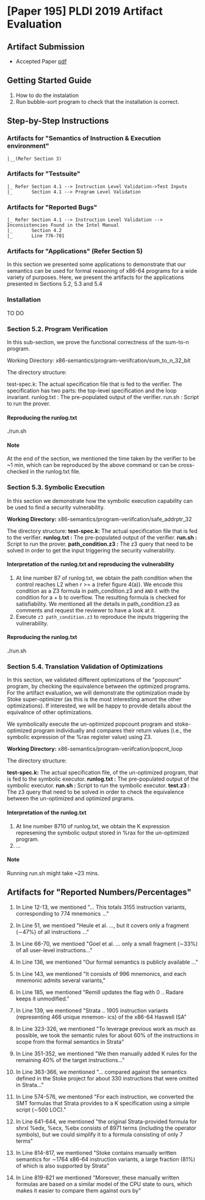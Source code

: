 # [Paper 195] PLDI 2019 Artifact Evaluation


## Artifact Submission
- Accepted Paper [pdf](https://github.com/sdasgup3/PLDI19-ArtifactEvaluation/blob/master/pldi2019-paper195.pdf)

## Getting Started Guide
1. How to do the instalation
2. Run bubble-sort program to check that the installation is correct.

## Step-by-Step Instructions

### Artifacts for "Semantics of Instruction & Execution environment" 
    |__(Refer Section 3)

### Artifacts for "Testsuite"
    |_ Refer Section 4.1 --> Instruction Level Validation->Test Inputs
    |_       Section 4.1 --> Program Level Validation

### Artifacts for "Reported Bugs"
    |_ Refer Section 4.1 --> Instruction Level Validation --> Inconsistencies Found in the Intel Manual
    |_       Section 4.2
    |_       Line 776-781

### Artifacts for "Applications" (Refer Section 5)
In this section we presented some applications to demonstrate that
our semantics can be used for formal reasoning of x86-64
programs for a wide variety of purposes. Here, we present the artifacts for
the applications presented in Sections 5.2, 5.3 and 5.4

### Installation
TO DO

### Section 5.2. Program Verification
In this sub-section, we prove the functional correctness of the sum-to-n program.

Working Directory: x86-semantics/program-veriifcation/sum_to_n_32_bit

The directory structure:

test-spec.k: The actual specification file that is fed to the verifier. The specification has two parts:
             the top-level specification and the loop invariant.
runlog.txt : The pre-populated output of the verifier.
run.sh     : Script to run the prover.

#### Reproducing the runlog.txt
./run.sh

#### Note
At the end of the section, we mentioned the time taken by the verifier to be
~1 min, which can be reproduced by the above command or can be cross-checked in the
runlog.txt file.


### Section 5.3. Symbolic Execution
In this section we  demonstrate how the symbolic execution
capability can be used to find a security vulnerability.


**Working Directory:** x86-semantics/program-veriifcation/safe_addrptr_32

The directory structure:
**test-spec.k:** The actual specification file that is fed to the verifier.
**runlog.txt :** The pre-populated output of the verifier.
**run.sh     :** Script to run the prover.
**path_condition.z3 :** The z3 query that need to be solved in order to get the input triggering the 
                    security vulnerability.

#### Interpretation of the runlog.txt and reproducing the vulnerability
1. At line number 87 of runlog.txt, we obtain the path condition when the control reaches L2 when r >= a (refer figure 4(a)). We encode this condition as a Z3 formula in path_condition.z3 and `AND` it with the condition for a + b to overflow. The resulting formula is checked for satisfiability. We mentioned all the details in path_condition.z3 as comments and request the reviewer to have a look at it.
2. Execute `z3 path_condition.z3` to reproduce the inputs triggering the vulnerability.

#### Reproducing the runlog.txt
./run.sh

### Section 5.4. Translation Validation of Optimizations
In this section, we validated different optimizations of the "popcount" program, by checking the equivalence between the optimized programs.
For the artifact evaluation, we will demonstrate the optimization made by Stoke super-optimizer (as this is the most interesting amont the other optimizations). If interested, we will be happy to provide details about the equivalnce of other optimizations.

We symbolically execute the un-optimized popcount program and stoke-optimized program individually and compares their return values (i.e., the symbolic expression of the %rax
register value) using Z3.

**Working Directory:** x86-semantics/program-veriifcation/popcnt_loop

The directory structure:

**test-spec.k:** The actual specification file, of the un-optimized program, that is fed to the symbolic executor.
**runlog.txt :** The pre-populated output of the symbolic executor.
**run.sh     :** Script to run the symbolic executor.
**test.z3    :** The z3 query that need to be solved in order to check the equivalence between the un-optimized and optimized prgrams.

#### Interpretation of the runlog.txt
1. At line number 8710 of runlog.txt, we obtain the K expression represening the symbolic output stored in %rax for the un-optimized program.
2. ...

#### Note
Running run.sh might take ~23 mins.


## Artifacts for "Reported Numbers/Percentages"
1. In Line 12-13, we mentioned "... This totals 3155 instruction variants, corresponding to 774
mnemonics ..."

2. In Line 51, we mentioed "Heule et al. ...,  but it covers only a fragment (∼47%) of all instructions ..."

3. In Line 66-70, we mentioed "Goel et al. ...  only a small fragment (∼33%) of all user-level instructions..."

4. In Line 136, we mentioned "Our formal semantics is publicly available ..."

5. In Line 143, we mentioned "It consists of 996 mnemonics, and each mnemonic admits several variants,"

6. In Line 185, we mentioned "Remill  updates the flag with 0 .. Radare  keeps it unmodified."

7. In Line  139, we mentioned "Strata .. 1905 instruction variants (representing 466 unique mnemon- ics) of the x86-64 Haswell ISA"

8. In Line 323-326, we mentioned "To leverage previous work as much as possible, we took the semantic rules for about 60% of the instructions
in scope from the formal semantics in Strata"

9. In Line 351-352, we mentioned "We then manually added K rules for the remaining 40%
of the target instructions..."


10. In Line 363-366, we mentioned "... compared against the semantics defined in the Stoke project for about 330 instructions that were omitted in Strata..."


11. In Line 574-576, we mentoned "For each instruction, we converted the SMT formulas that Strata provides to a K specification using a simple script (∼500 LOC)."

12. In Line 641-644, we mentioned "the original Strata-provided formula for shrxl %edx, %ecx, %ebx consists of 8971 terms (including the operator symbols), but we could simplify it to a formula
consisting of only 7 terms"

13. In Line 814-817, we mentioned "Stoke  contains manually written semantics for ∼1764
x86-64 instruction variants, a large fraction (81%) of which
is also supported by Strata"

14. In Line 819-821 we mentioned "Moreover, these manually written
formulas are based on a similar model of the CPU state to
ours, which makes it easier to compare them against ours by"

